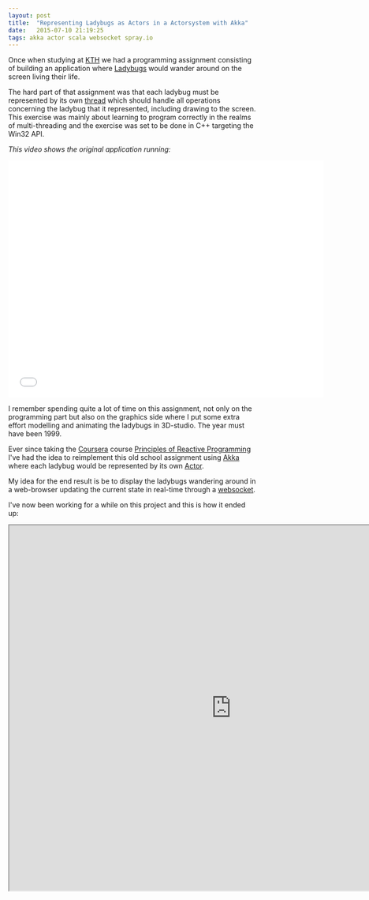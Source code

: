 ```yaml
---
layout: post
title:  "Representing Ladybugs as Actors in a Actorsystem with Akka"
date:   2015-07-10 21:19:25
tags: akka actor scala websocket spray.io
---
```


Once when studying at [KTH](http://www.kth.se/) we had a programming assignment consisting of building an
application where [Ladybugs](http://en.wikipedia.org/wiki/Coccinellidae) would wander around on the screen
living their life.

The hard part of that assignment was that each ladybug must be represented by its own
[thread](http://en.wikipedia.org/wiki/Thread_(computing)) which should handle all operations concerning the
ladybug that it represented, including drawing to the screen.
This exercise was mainly about learning to program correctly in the realms of multi-threading and the exercise
was set to be done in C++ targeting the Win32 API.

*This video shows the original application running:*
<iframe width="640" height="480" src="//www.youtube.com/embed/mhjmqMw9Lnc" frameborder="0" allowfullscreen></iframe>

I remember spending quite a lot of time on this assignment, not only on the programming part but also on the
graphics side where I put some extra effort modelling and animating the ladybugs in 3D-studio.
The year must have been 1999.

Ever since taking the [Coursera](https://www.coursera.org/) course
[Principles of Reactive Programming](https://www.coursera.org/course/reactive) I've had the idea to reimplement
this old school assignment using [Akka](http://akka.io/) where each ladybug would be represented by its own
[Actor](http://en.wikipedia.org/wiki/Actor_model).

My idea for the end result is be to display the ladybugs wandering around in a web-browser updating the current
state in real-time through a [websocket](http://en.wikipedia.org/wiki/WebSocket).

I've now been working for a while on this project and this is how it ended up:

<iframe src="http://ladybugs.herokuapp.com/?inline=true" width="900" height="740"></iframe>


